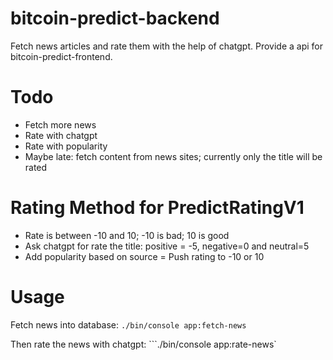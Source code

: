 # bitcoin-predict-backend

Fetch news articles and rate them with the help of chatgpt. Provide a api for bitcoin-predict-frontend.

# Todo

- Fetch more news
- Rate with chatgpt
- Rate with popularity
- Maybe late: fetch content from news sites; currently only the title will be rated

# Rating Method for PredictRatingV1

- Rate is between -10 and 10; -10 is bad; 10 is good
- Ask chatgpt for rate the title: positive = -5, negative=0 and neutral=5
- Add popularity based on source = Push rating to -10 or 10

# Usage

Fetch news into database:
`./bin/console app:fetch-news`

Then rate the news with chatgpt:
```./bin/console app:rate-news`
